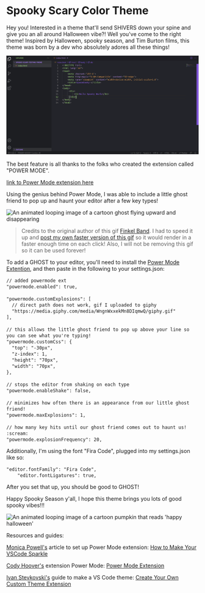 # Spooky Scary Color Theme 

Hey you! Interested in a theme that'll send SHIVERS down your spine and give you an all around Halloween vibe?! Well you've come to the right theme! Inspired by  Halloween, spooky season, and Tim Burton films, this theme was born by a dev who absolutely adores all these things!

![Preview of Spooky Scary Color Theme: a black, green, orange and purple VS Code Theme](https://raw.githubusercontent.com/rojhanpaydar/spooky-scary-color-theme/main/previewImage.png?token=ANZ5BYHQ4U2PYB34ZHEM35LBLOTBA)

The best feature is all thanks to the folks who created the extension called "POWER MODE".

[link to Power Mode extension here](https://marketplace.visualstudio.com/items?itemName=hoovercj.vscode-power-mode&ssr=false#overview)

Using the genius behind Power Mode, I was able to include a little ghost friend to pop up and haunt your editor after a few key types!

![An animated looping image of a cartoon ghost flying upward and disappearing](https://media.giphy.com/media/8CZkmk6VsWmf5TfxNo/giphy.gif)
> Credits to the original author of this gif [Finkel Band](https://giphy.com/finkelband). I had to speed it up and [post my own faster version of this gif](https://media.giphy.com/media/WngnWxxekMn8DIqmwQ/giphy.gif) so it would render in a faster enough time on each click! Also, I will not be removing this gif so it can be used forever!

To add a GHOST to your editor, you'll need to install the [Power Mode Extention](https://marketplace.visualstudio.com/items?itemName=hoovercj.vscode-power-mode&ssr=false#overview), and then paste in the following to your settings.json:

```
// added powermode ext
"powermode.enabled": true,

"powermode.customExplosions": [
  // direct path does not work, gif I uploaded to giphy
  "https://media.giphy.com/media/WngnWxxekMn8DIqmwQ/giphy.gif"
],

// this allows the little ghost friend to pop up above your line so you can see what you're typing!
"powermode.customCss": {
  "top": "-30px",
  "z-index": 1,
  "height": "70px",
  "width": "70px",
},

// stops the editor from shaking on each type
"powermode.enableShake": false,

// minimizes how often there is an appearance from our little ghost friend!
"powermode.maxExplosions": 1, 

// how many key hits until our ghost friend comes out to haunt us! :scream:
"powermode.explosionFrequency": 20,
```

Additionally, I'm using the font "Fira Code", plugged into my settings.json like so: 

```
"editor.fontFamily": "Fira Code",
    "editor.fontLigatures": true,
```

After you set that up, you should be good to GHOST!

Happy Spooky Season y'all, I hope this theme brings you lots of good spooky vibes!!!

![An animated looping image of a cartoon pumpkin that reads 'happy halloween'](https://media.giphy.com/media/OoYrQPHwYpYnXhllfe/giphy.gif)

Resources and guides:
 
[Monica Powell's](https://twitter.com/indigitalcolor/) article to set up Power Mode extension: [How to Make Your VSCode Sparkle](https://aboutmonica.com/blog/how-to-make-your-vs-code-sparkle)

[Cody Hoover's](https://twitter.com/hoovercj) extension Power Mode: [Power Mode Extension](https://marketplace.visualstudio.com/items?itemName=hoovercj.vscode-power-mode&ssr=false#overview)

[Ivan Stevkovski's](https://www.linkedin.com/in/istevkovski/?originalSubdomain=mk) guide to make a VS Code theme: [Create Your Own Custom Theme Extension](https://medium.com/wearelaika/vscode-create-your-own-custom-theme-extension-96c67bd753f6)

